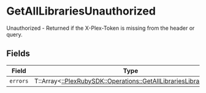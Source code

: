 # GetAllLibrariesUnauthorized

Unauthorized - Returned if the X-Plex-Token is missing from the header or query.


## Fields

| Field                                                                                                                        | Type                                                                                                                         | Required                                                                                                                     | Description                                                                                                                  |
| ---------------------------------------------------------------------------------------------------------------------------- | ---------------------------------------------------------------------------------------------------------------------------- | ---------------------------------------------------------------------------------------------------------------------------- | ---------------------------------------------------------------------------------------------------------------------------- |
| `errors`                                                                                                                     | T::Array<[::PlexRubySDK::Operations::GetAllLibrariesLibraryErrors](../../models/operations/getalllibrarieslibraryerrors.md)> | :heavy_minus_sign:                                                                                                           | N/A                                                                                                                          |